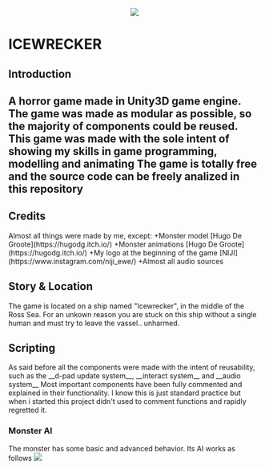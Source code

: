 <p align='center'> <img src='https://raw.githubusercontent.com/sfarina12/IceWrecker/main/Assets/Texture/github/Icewrecker_logo.png'> </p>
<h1>ICEWRECKER</h1>
<h2>Introduction<h2>
A horror game made in Unity3D game engine.
The game was made as modular as possible, so the majority of components could be reused.
This game was made with the sole intent of showing my skills in game programming, modelling and animating
The game is totally free and the source code can be freely analized in this repository 

<h2>Credits</h2>
Almost all things were made by me, except:
+Monster model [Hugo De Groote](https://hugodg.itch.io/)
+Monster animations [Hugo De Groote](https://hugodg.itch.io/)
+My logo at the beginning of the game [NIJI](https://www.instagram.com/niji_ewe/)
+Almost all audio sources

<h2>Story & Location</h2>
The game is located on a ship named "Icewrecker", in the middle of the Ross Sea. 
For an unkown reason you are stuck on this ship without a single human and must try to leave the vassel.. unharmed.

<h2>Scripting</h2>
As said before all the components were made with the intent of reusability, such as the __d-pad update system__, __interact system__ and __audio system__
Most important components have been fully commented and explained in their functionality. I know this is just standard practice but when i started this project
didn't used to comment functions and rapidly regretted it.
<h3>Monster AI</h3>
The monster has some basic and advanced behavior. Its AI works as follows
<img src='[https://raw.githubusercontent.com/sfarina12/IceWrecker/main/Assets/Texture/github/Icewrecker_logo.png](https://raw.githubusercontent.com/sfarina12/IceWrecker/main/AI.png)'>
